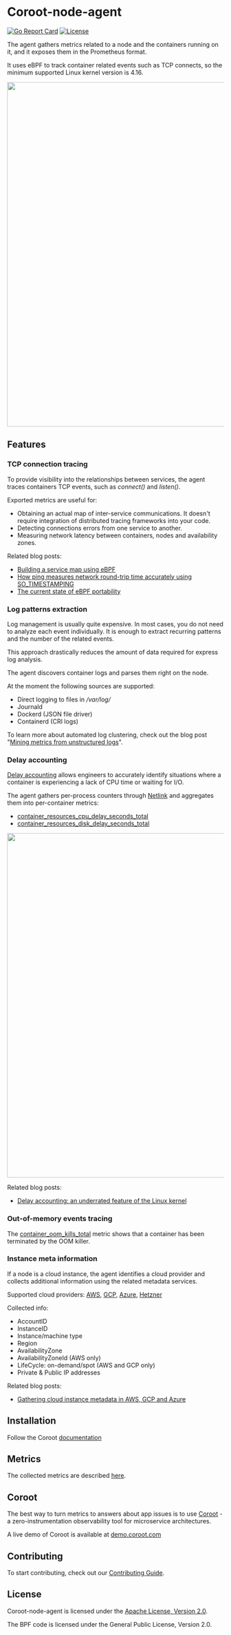 # Coroot-node-agent

[![Go Report Card](https://goreportcard.com/badge/github.com/coroot/coroot-node-agent)](https://goreportcard.com/report/github.com/coroot/coroot-node-agent)
[![License](https://img.shields.io/badge/License-Apache_2.0-blue.svg)](https://opensource.org/licenses/Apache-2.0)

The agent gathers metrics related to a node and the containers running on it, and it exposes them in the Prometheus format.

It uses eBPF to track container related events such as TCP connects, so the minimum supported Linux kernel version is 4.16.

<img src="https://coroot.com/static/img/blog/ebpf.svg" width="800" />

## Features

### TCP connection tracing

To provide visibility into the relationships between services, the agent traces containers TCP events, such as *connect()* and *listen()*.

Exported metrics are useful for:
* Obtaining an actual map of inter-service communications. It doesn't require integration of distributed tracing frameworks into your code.
* Detecting connections errors from one service to another.
* Measuring network latency between containers, nodes and availability zones.

Related blog posts:
 * [Building a service map using eBPF](https://coroot.com/blog/building-a-service-map-using-ebpf)
 * [How ping measures network round-trip time accurately using SO_TIMESTAMPING](https://coroot.com/blog/how-to-ping)
 * [The current state of eBPF portability](https://coroot.com/blog/ebpf-portability)
### Log patterns extraction

Log management is usually quite expensive. In most cases, you do not need to analyze each event individually.
It is enough to extract recurring patterns and the number of the related events.

This approach drastically reduces the amount of data required for express log analysis.

The agent discovers container logs and parses them right on the node.

At the moment the following sources are supported:
* Direct logging to files in */var/log/*
* Journald
* Dockerd (JSON file driver)
* Containerd (CRI logs)

To learn more about automated log clustering, check out the blog post "[Mining metrics from unstructured logs](https://coroot.com/blog/mining-logs-from-unstructured-logs)".

### Delay accounting

[Delay accounting](https://www.kernel.org/doc/html/latest/accounting/delay-accounting.html) allows engineers to accurately
identify situations where a container is experiencing a lack of CPU time or waiting for I/O.

The agent gathers per-process counters through [Netlink](https://man7.org/linux/man-pages/man7/netlink.7.html) and aggregates them into per-container metrics:
* [container_resources_cpu_delay_seconds_total](https://docs.coroot.com/metrics/node-agent#container_resources_cpu_delay_seconds_total)
* [container_resources_disk_delay_seconds_total](https://docs.coroot.com/metrics/node-agent#container_resources_disk_delay_seconds_total)


<img src="https://coroot.com/static/img/blog/delay_accounting_aggregation.svg" width="800" />

Related blog posts:
* [Delay accounting: an underrated feature of the Linux kernel](https://coroot.com/blog/linux-delay-accounting)


### Out-of-memory events tracing

The [container_oom_kills_total](https://docs.coroot.com/metrics/node-agent#container_oom_kills_total) metric shows that a container has been terminated by the OOM killer.

### Instance meta information

If a node is a cloud instance, the agent identifies a cloud provider and collects additional information using the related metadata services.

Supported cloud providers: [AWS](https://docs.aws.amazon.com/AWSEC2/latest/UserGuide/instancedata-data-retrieval.html), [GCP](https://cloud.google.com/compute/docs/metadata/overview), [Azure](https://docs.microsoft.com/en-us/azure/virtual-machines/linux/instance-metadata-service?tabs=linux), [Hetzner](https://docs.hetzner.cloud/#server-metadata)

Collected info:
* AccountID
* InstanceID
* Instance/machine type
* Region
* AvailabilityZone
* AvailabilityZoneId (AWS only)
* LifeCycle: on-demand/spot (AWS and GCP only)
* Private & Public IP addresses

Related blog posts:
* [Gathering cloud instance metadata in AWS, GCP and Azure](https://coroot.com/blog/cloud-metadata)

## Installation

Follow the Coroot [documentation](https://docs.coroot.com/)

## Metrics

The collected metrics are described [here](https://docs.coroot.com/metrics/node-agent).

## Coroot

The best way to turn metrics to answers about app issues is to use [Coroot](https://github.com/coroot/coroot) - a zero-instrumentation observability tool for microservice architectures. 

A live demo of Coroot is available at [demo.coroot.com](https://demo.coroot.com)

## Contributing
To start contributing, check out our [Contributing Guide](https://github.com/coroot/coroot-node-agent/blob/main/CONTRIBUTING.md).

## License

Coroot-node-agent is licensed under the [Apache License, Version 2.0](https://github.com/coroot/coroot-node-agent/blob/main/LICENSE).

The BPF code is licensed under the General Public License, Version 2.0.
